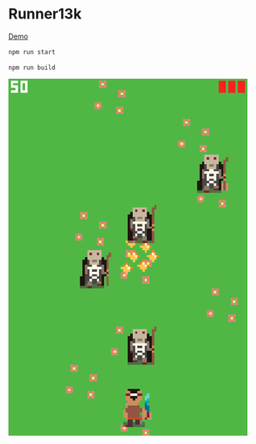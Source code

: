 # Runner13k

[Demo](https://daxrt.github.io/runner13k/dist/index.html)

```bash
npm run start
```

```bash
npm run build
```

![Runner13k](img/image.png)
